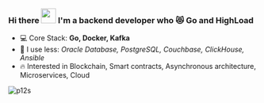 ### Hi there <img src="https://media.giphy.com/media/hvRJCLFzcasrR4ia7z/giphy.gif" width="30px"> I'm a backend developer who 😻 Go and HighLoad

- 💻 Core Stack: **Go, Docker, Kafka**
- 🛴 I use less: *Oracle Database, PostgreSQL, Couchbase, ClickHouse, Ansible*
- 🔥 Interested in Blockchain, Smart contracts, Asynchronous architecture, Microservices, Cloud
<!--
- 🖋 My **[CV](https://hh.ru/resume/cc3489f0ff07751efe0039ed1f644367567676)**
- 📫 How to reach me: **working-tam@yandex.com**
-->
  
<p><img align="left" src="https://github-readme-stats.vercel.app/api?username=p12s&show_icons=true&hide_title=true&theme=graywhite" alt="p12s" /></p>
